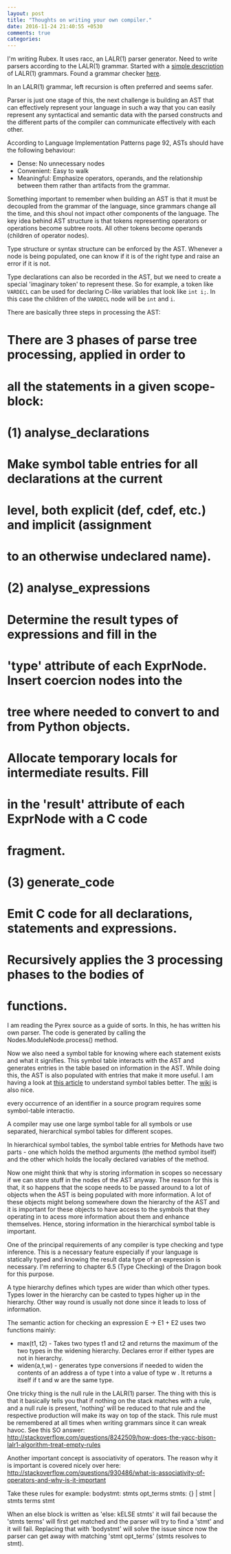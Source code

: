```yaml
---
layout: post
title: "Thoughts on writing your own compiler."
date: 2016-11-24 21:40:55 +0530
comments: true
categories: 
---
```


I'm writing Rubex. It uses racc, an LALR(1) parser generator. Need to write parsers according to the LALR(1) grammar. Started with a [simple description](http://web.cs.dal.ca/~sjackson/lalr1.html) of LALR(1) grammars. Found a grammar checker [here](http://smlweb.cpsc.ucalgary.ca/start.html).

In an LALR(1) grammar, left recursion is often preferred and seems safer.

Parser is just one stage of this, the next challenge is building an AST that can effectively represent your language in such a way that you can easily represent any syntactical and semantic data with the parsed constructs and the different parts of the compiler can communicate effectively with each other.

According to Language Implementation Patterns page 92, ASTs should have the following behaviour:
- Dense: No unnecessary nodes
- Convenient: Easy to walk
- Meaningful: Emphasize operators, operands, and the relationship between them rather than artifacts from the grammar.

Something important to remember when building an AST is that it must be decoupled from the grammar of the language, since grammars change all the time, and this shoul not impact other components of the language. The key idea behind AST structure is that tokens representing operators or operations become subtree roots. All other tokens become operands (children of operator nodes).

Type structure or syntax structure can be enforced by the AST. Whenever a node is being populated, one can know if it is of the right type and raise an error if it is not.

Type declarations can also be recorded in the AST, but we need to create a special 'imaginary token' to represent these. So for example, a token like `VARDECL` can be used for declaring C-like variables that look like `int i;`. In this case the children of the `VARDECL` node will be `int` and `i`.

There are basically three steps in processing the AST:
  #  There are 3 phases of parse tree processing, applied in order to
  #  all the statements in a given scope-block:
  #
  #  (1) analyse_declarations
  #        Make symbol table entries for all declarations at the current
  #        level, both explicit (def, cdef, etc.) and implicit (assignment
  #        to an otherwise undeclared name).
  #
  #   (2) analyse_expressions
  #         Determine the result types of expressions and fill in the
  #         'type' attribute of each ExprNode. Insert coercion nodes into the
  #         tree where needed to convert to and from Python objects. 
  #         Allocate temporary locals for intermediate results. Fill
  #         in the 'result' attribute of each ExprNode with a C code
  #         fragment.
  #
  #   (3) generate_code
  #         Emit C code for all declarations, statements and expressions.
  #         Recursively applies the 3 processing phases to the bodies of
  #         functions.

I am reading the Pyrex source as a guide of sorts. In this, he has written his own parser. The code is generated by calling the Nodes.ModuleNode.process() method.

Now we also need a symbol table for knowing where each statement exists and what it signifies. This symbol table interacts with the AST and generates entries in the table based on information in the AST. While doing this, the AST is also populated with entries that make it more useful. I am having a look at [this article](http://what-when-how.com/compiler-writing/symbol-table-handling-techniques-compiler-writing-part-1/) to understand symbol tables better. The [wiki](https://en.wikipedia.org/wiki/Symbol_table) is also nice.

every occurrence of an identifier in a source program requires some symbol-table interactio.

A compiler may use one large symbol table for all symbols or use separated, hierarchical symbol tables for different scopes. 

In hierarchical symbol tables, the symbol table entries for Methods have two parts - one which holds the method arguments (the method symbol itself) and the other which holds the locally declared variables of the method.

Now one might think that why is storing information in scopes so necessary if we can store stuff in the nodes of the AST anyway. The reason for this is that, it so happens that the scope needs to be passed around to a lot of objects when the AST is being populated with more information. A lot of these objects might belong somewhere down the hierarchy of the AST and it is important for these objects to have access to the symbols that they operating in to acess more information about them and enhance themselves. Hence, storing information in the hierarchical symbol table is important.

One of the principal requirements of any compiler is type checking and type inference. This is a necessary feature especially if your language is statically typed and knowing the result data type of an expression is necessary. I'm referring to chapter 6.5 (Type Checking) of the Dragon book for this purpose.

A type hierarchy defines which types are wider than which other types. Types lower in the hierarchy can be casted to types higher up in the hierarchy. Other way round is usually not done since it leads to loss of information.

The semantic action for checking an expression E -> E1 + E2 uses two functions mainly:
- max(t1, t2) - Takes two types t1 and t2 and returns the maximum of the two types in the widening hierarchy. Declares error if either types are not in hierarchy.
- widen(a,t,w) - generates type conversions if needed to widen the contents of an address a of type t into a value of type w . It returns a itself if t and w are the same type.

One tricky thing is the null rule in the LALR(1) parser. The thing with this is that it basically tells you that if nothing on the stack matches with a rule, and a null rule is present, 'nothing' will be reduced to that rule and the respective production will make its way on top of the stack. This rule must be remembered at all times when writing grammars since it can wreak havoc. See this SO answer: http://stackoverflow.com/questions/8242509/how-does-the-yacc-bison-lalr1-algorithm-treat-empty-rules

Another important concept is associativity of operators. The reason why it is important is covered nicely over here: http://stackoverflow.com/questions/930486/what-is-associativity-of-operators-and-why-is-it-important


Take these rules for example:
bodystmt: stmts opt_terms
stmts: {} | stmt | stmts terms stmt

When an else block is written as 'else: kELSE stmts' it will fail because the 'stmts terms' will first get matched and the parser will try to find a 'stmt' and it will fail. Replacing that with 'bodystmt' will solve the issue since now the parser can get away with matching 'stmt opt_terms' (stmts resolves to stmt).